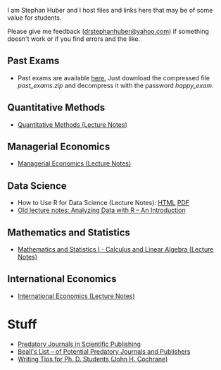 I am Stephan Huber and I host files and links here that may be of some value for students.

Please give me feedback (drstephanhuber@yahoo.com) if something doesn't work or if you find errors and the like.

## Past Exams
- Past exams are available [here.](https://github.com/hubchev/courses/tree/main/exams) Just download the compressed file _past\_exams.zip_ and decompress it with the password _happy\_exam_.

## Quantitative Methods
- [Quantitative Methods (Lecture Notes)](https://hubchev.github.io/qm/)   

## Managerial Economics
- [Managerial Economics (Lecture Notes)](https://hubchev.github.io/me/)

## Data Science
- How to Use R for Data Science (Lecture Notes): [HTML](https://hubchev.github.io/ds/) [PDF](https://raw.githubusercontent.com/hubchev/hubchev.github.io/main/ds/_main.pdf)
- <a href="https://github.com/hubchev/hubchev.github.io/raw/main/various/rcourse_book.pdf" target="_blank">Old lecture notes: Analyzing Data with R – An Introduction</a> 

## Mathematics and Statistics
- [Mathematics and Statistics I - Calculus and Linear Algebra (Lecture Notes)](https://raw.githubusercontent.com/hubchev/hubchev.github.io/main/various/cla_A4.pdf)

## International Economics
- [International Economics (Lecture Notes)](https://raw.githubusercontent.com/hubchev/hubchev.github.io/main/various/ie_A4.pdf)

# Stuff

- [Predatory Journals in Scientific Publishing](https://predatoryreports.org/home)
- [Beall's List – of Potential Predatory Journals and Publishers](https://beallslist.net/)
- [Writing Tips for Ph. D. Students (John H. Cochrane)](https://static1.squarespace.com/static/5e6033a4ea02d801f37e15bb/t/5eda74919c44fa5f87452697/1591374993570/phd_paper_writing.pdf)

